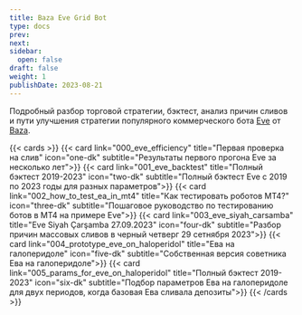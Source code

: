 ```yaml
---
title: Baza Eve Grid Bot
type: docs
prev: 
next: 
sidebar:
  open: false
draft: false
weight: 1
publishDate: 2023-08-21
---
```


Подробный разбор торговой стратегии, бэктест, анализ причин сливов и пути улучшения стратегии популярного коммерческого бота [Eve](https://baza2020.com/torgovyj-sovetnik-eve/) от [Baza](https://baza2020.com).


{{< cards >}}
  {{< card link="000_eve_efficiency" title="Первая проверка на слив" icon="one-dk" subtitle="Результаты первого прогона Eve за несколько лет">}}
  {{< card link="001_eve_backtest" title="Полный бэктест 2019-2023" icon="two-dk" subtitle="Полный бэктест Eve с 2019 по 2023 годы для разных параметров">}} 
  {{< card link="002_how_to_test_ea_in_mt4" title="Как тестировать роботов MT4?" icon="three-dk" subtitle="Пошаговое руководство по тестированию ботов в MT4 на примере Eve">}} 
  {{< card link="003_eve_siyah_carsamba" title="Eve Siyah Çarşamba 27.09.2023" icon="four-dk" subtitle="Разбор причин массовых сливов в черный четверг 29 сетнября 2023">}} 
  {{< card link="004_prototype_eve_on_haloperidol" title="Ева на галоперидоле" icon="five-dk" subtitle="Собственная версия советника Ева на галоперидоле">}} 
  {{< card link="005_params_for_eve_on_haloperidol" title="Полный бэктест 2019-2023" icon="six-dk" subtitle="Подбор параметров Ева на галоперидоле для двух периодов, когда базовая Ева сливала депозиты">}} 
{{< /cards >}}


